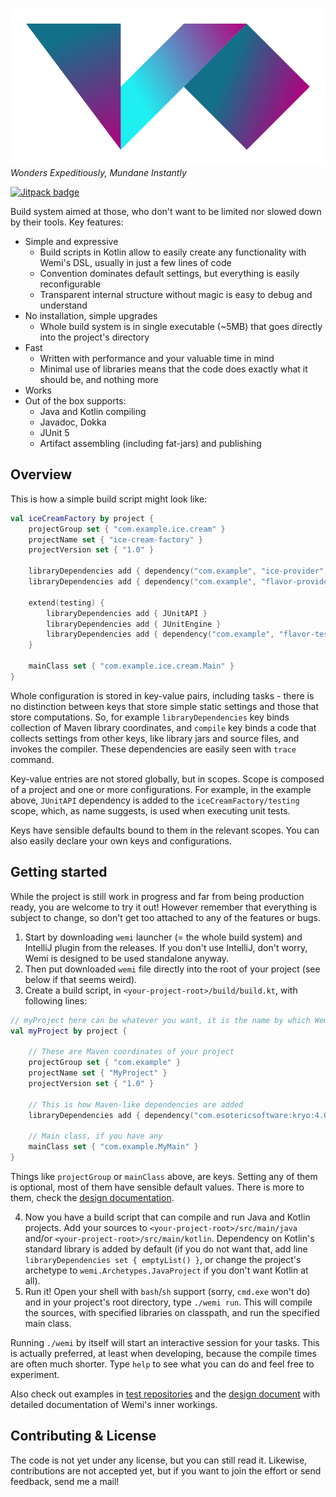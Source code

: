![WEMI Build System](docs/logo_doc.svg)  
*Wonders Expeditiously, Mundane Instantly*

[![Jitpack badge](https://jitpack.io/v/Darkyenus/wemi.svg)](https://jitpack.io/#Darkyenus/wemi)

Build system aimed at those, who don't want to be limited nor slowed down by their tools.
Key features:
- Simple and expressive
	- Build scripts in Kotlin allow to easily create any functionality with Wemi's DSL, usually in just a few lines of code
	- Convention dominates default settings, but everything is easily reconfigurable
	- Transparent internal structure without magic is easy to debug and understand
- No installation, simple upgrades
	- Whole build system is in single executable (~5MB) that goes directly into the project's directory
- Fast
	- Written with performance and your valuable time in mind
	- Minimal use of libraries means that the code does exactly what it should be, and nothing more
- Works
- Out of the box supports:
	- Java and Kotlin compiling
	- Javadoc, Dokka
	- JUnit 5
	- Artifact assembling (including fat-jars) and publishing

## Overview
This is how a simple build script might look like:
```kotlin
val iceCreamFactory by project {
    projectGroup set { "com.example.ice.cream" }
    projectName set { "ice-cream-factory" }
    projectVersion set { "1.0" }

    libraryDependencies add { dependency("com.example", "ice-provider", "2.1.1") }
    libraryDependencies add { dependency("com.example", "flavor-provider", "2.0.0") }
    
    extend(testing) {
        libraryDependencies add { JUnitAPI }
        libraryDependencies add { JUnitEngine }
        libraryDependencies add { dependency("com.example", "flavor-tester", "2.0.0") }
    }

    mainClass set { "com.example.ice.cream.Main" }
}
```
Whole configuration is stored in key-value pairs, including tasks - there is no distinction between keys that store 
simple static settings and those that store computations. So, for example `libraryDependencies` key binds collection
of Maven library coordinates, and `compile` key binds a code that collects settings from other keys, like library jars
and source files, and invokes the compiler. These dependencies are easily seen with `trace` command.

Key-value entries are not stored globally, but in scopes. Scope is composed of a project and one or more configurations.
For example, in the example above, `JUnitAPI` dependency is added to the `iceCreamFactory/testing` scope, which,
as name suggests, is used when executing unit tests.

Keys have sensible defaults bound to them in the relevant scopes. You can also easily declare your own keys and configurations.

## Getting started
While the project is still work in progress and far from being production ready,
you are welcome to try it out! However remember that everything is subject to change,
so don't get too attached to any of the features or bugs.

1. Start by downloading `wemi` launcher (= the whole build system) and IntelliJ plugin from the releases.
If you don't use IntelliJ, don't worry, Wemi is designed to be used standalone anyway.
2. Then put downloaded `wemi` file directly into the root of your project (see below if that seems weird).
3. Create a build script, in `<your-project-root>/build/build.kt`, with following lines:
```kotlin
// myProject here can be whatever you want, it is the name by which Wemi will refer to your project
val myProject by project {

	// These are Maven coordinates of your project
    projectGroup set { "com.example" }
    projectName set { "MyProject" }
    projectVersion set { "1.0" }

	// This is how Maven-like dependencies are added
    libraryDependencies add { dependency("com.esotericsoftware:kryo:4.0.1") }

	// Main class, if you have any
    mainClass set { "com.example.MyMain" }
}
```
Things like `projectGroup` or `mainClass` above, are keys. Setting any of them is optional, most of them have
sensible default values. There is more to them, check the [design documentation](docs/DESIGN.md).

4. Now you have a build script that can compile and run Java and Kotlin projects. Add your sources to 
`<your-project-root>/src/main/java` and/or `<your-project-root>/src/main/kotlin`.
Dependency on Kotlin's standard library is added by default (if you do not want that, add line 
`libraryDependencies set { emptyList() }`, or change the project's archetype to `wemi.Archetypes.JavaProject`
if you don't want Kotlin at all).
5. Run it! Open your shell with `bash`/`sh` support (sorry, `cmd.exe` won't do) and in your project's root directory, type `./wemi run`.
This will compile the sources, with specified libraries on classpath, and run the specified main class. 

Running `./wemi` by itself will start an interactive session for your tasks. This is actually preferred,
at least when developing, because the compile times are often much shorter.
Type `help` to see what you can do and feel free to experiment.

Also check out examples in [test repositories](test%20repositories) and
the [design document](docs/DESIGN.md) with detailed documentation of Wemi's inner workings.

## Contributing & License
The code is not yet under any license, but you can still read it.
Likewise, contributions are not accepted yet, but if you want to
join the effort or send feedback, send me a mail!
